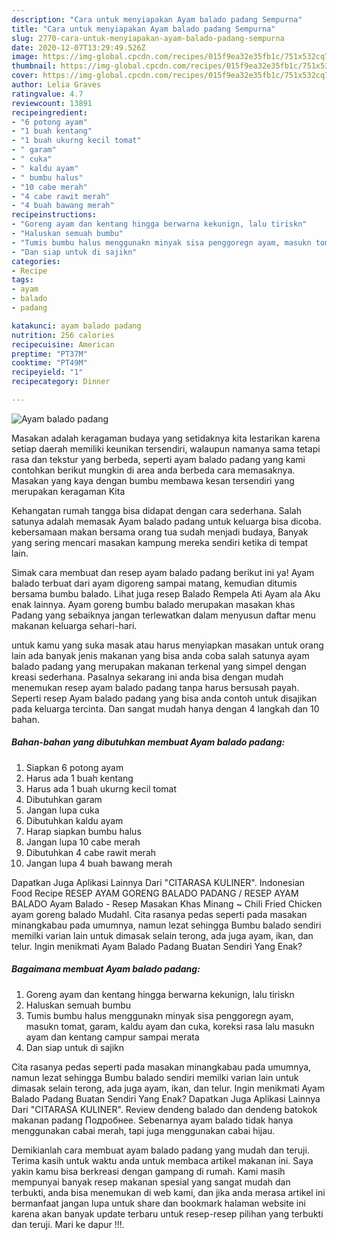 ```yaml
---
description: "Cara untuk menyiapakan Ayam balado padang Sempurna"
title: "Cara untuk menyiapakan Ayam balado padang Sempurna"
slug: 2770-cara-untuk-menyiapakan-ayam-balado-padang-sempurna
date: 2020-12-07T13:29:49.526Z
image: https://img-global.cpcdn.com/recipes/015f9ea32e35fb1c/751x532cq70/ayam-balado-padang-foto-resep-utama.jpg
thumbnail: https://img-global.cpcdn.com/recipes/015f9ea32e35fb1c/751x532cq70/ayam-balado-padang-foto-resep-utama.jpg
cover: https://img-global.cpcdn.com/recipes/015f9ea32e35fb1c/751x532cq70/ayam-balado-padang-foto-resep-utama.jpg
author: Lelia Graves
ratingvalue: 4.7
reviewcount: 13891
recipeingredient:
- "6 potong ayam"
- "1 buah kentang"
- "1 buah ukurng kecil tomat"
- " garam"
- " cuka"
- " kaldu ayam"
- " bumbu halus"
- "10 cabe merah"
- "4 cabe rawit merah"
- "4 buah bawang merah"
recipeinstructions:
- "Goreng ayam dan kentang hingga berwarna kekunign, lalu tiriskn"
- "Haluskan semuah bumbu"
- "Tumis bumbu halus menggunakn minyak sisa penggoregn ayam, masukn tomat, garam, kaldu ayam dan cuka, koreksi rasa lalu masukn ayam dan kentang campur sampai merata"
- "Dan siap untuk di sajikn"
categories:
- Recipe
tags:
- ayam
- balado
- padang

katakunci: ayam balado padang 
nutrition: 256 calories
recipecuisine: American
preptime: "PT37M"
cooktime: "PT49M"
recipeyield: "1"
recipecategory: Dinner

---
```



![Ayam balado padang](https://img-global.cpcdn.com/recipes/015f9ea32e35fb1c/751x532cq70/ayam-balado-padang-foto-resep-utama.jpg)

Masakan adalah keragaman budaya yang setidaknya kita lestarikan karena setiap daerah memiliki keunikan tersendiri, walaupun namanya sama tetapi rasa dan tekstur yang berbeda, seperti ayam balado padang yang kami contohkan berikut mungkin di area anda berbeda cara memasaknya. Masakan yang kaya dengan bumbu membawa kesan tersendiri yang merupakan keragaman Kita

Kehangatan rumah tangga bisa didapat dengan cara sederhana. Salah satunya adalah memasak Ayam balado padang untuk keluarga bisa dicoba. kebersamaan makan bersama orang tua sudah menjadi budaya, Banyak yang sering mencari masakan kampung mereka sendiri ketika di tempat lain.

Simak cara membuat dan resep ayam balado padang berikut ini ya! Ayam balado terbuat dari ayam digoreng sampai matang, kemudian ditumis bersama bumbu balado. Lihat juga resep Balado Rempela Ati Ayam ala Aku enak lainnya. Ayam goreng bumbu balado merupakan masakan khas Padang yang sebaiknya jangan terlewatkan dalam menyusun daftar menu makanan keluarga sehari-hari.

untuk kamu yang suka masak atau harus menyiapkan masakan untuk orang lain ada banyak jenis makanan yang bisa anda coba salah satunya ayam balado padang yang merupakan makanan terkenal yang simpel dengan kreasi sederhana. Pasalnya sekarang ini anda bisa dengan mudah menemukan resep ayam balado padang tanpa harus bersusah payah.
Seperti resep Ayam balado padang yang bisa anda contoh untuk disajikan pada keluarga tercinta. Dan sangat mudah hanya dengan 4 langkah dan 10 bahan.


<!--inarticleads1-->

##### Bahan-bahan yang dibutuhkan membuat Ayam balado padang:

1. Siapkan 6 potong ayam
1. Harus ada 1 buah kentang
1. Harus ada 1 buah ukurng kecil tomat
1. Dibutuhkan  garam
1. Jangan lupa  cuka
1. Dibutuhkan  kaldu ayam
1. Harap siapkan  bumbu halus
1. Jangan lupa 10 cabe merah
1. Dibutuhkan 4 cabe rawit merah
1. Jangan lupa 4 buah bawang merah


Dapatkan Juga Aplikasi Lainnya Dari &#34;CITARASA KULINER&#34;. Indonesian Food Recipe RESEP AYAM GORENG BALADO PADANG / RESEP AYAM BALADO Ayam Balado - Resep Masakan Khas Minang ~ Chili Fried Chicken ayam goreng balado Mudahl. Cita rasanya pedas seperti pada masakan minangkabau pada umumnya, namun lezat sehingga Bumbu balado sendiri memilki varian lain untuk dimasak selain terong, ada juga ayam, ikan, dan telur. Ingin menikmati Ayam Balado Padang Buatan Sendiri Yang Enak? 

<!--inarticleads2-->

##### Bagaimana membuat  Ayam balado padang:

1. Goreng ayam dan kentang hingga berwarna kekunign, lalu tiriskn
1. Haluskan semuah bumbu
1. Tumis bumbu halus menggunakn minyak sisa penggoregn ayam, masukn tomat, garam, kaldu ayam dan cuka, koreksi rasa lalu masukn ayam dan kentang campur sampai merata
1. Dan siap untuk di sajikn


Cita rasanya pedas seperti pada masakan minangkabau pada umumnya, namun lezat sehingga Bumbu balado sendiri memilki varian lain untuk dimasak selain terong, ada juga ayam, ikan, dan telur. Ingin menikmati Ayam Balado Padang Buatan Sendiri Yang Enak? Dapatkan Juga Aplikasi Lainnya Dari &#34;CITARASA KULINER&#34;. Review dendeng balado dan dendeng batokok makanan padang Подробнее. Sebenarnya ayam balado tidak hanya menggunakan cabai merah, tapi juga menggunakan cabai hijau. 

Demikianlah cara membuat ayam balado padang yang mudah dan teruji. Terima kasih untuk waktu anda untuk membaca artikel makanan ini. Saya yakin kamu bisa berkreasi dengan gampang di rumah. Kami masih mempunyai banyak resep makanan spesial yang sangat mudah dan terbukti, anda bisa menemukan di web kami, dan jika anda merasa artikel ini bermanfaat jangan lupa untuk share dan bookmark halaman website ini karena akan banyak update terbaru untuk resep-resep pilihan yang terbukti dan teruji. Mari ke dapur !!!. 
